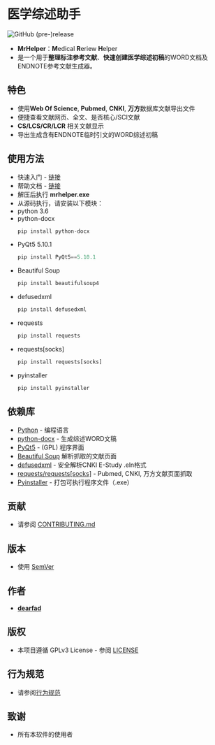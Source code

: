 # 医学综述助手

![GitHub (pre-)release](https://img.shields.io/github/release/dearfad/mrhelper/all.svg?style=plastic)

* **MrHelper**：**M**edical **R**eriew **H**elper
* 是一个用于**整理标注参考文献**、**快速创建医学综述初稿**的WORD文档及ENDNOTE参考文献生成器。

## 特色

* 使用**Web Of Science**, **Pubmed**, **CNKI**, **万方**数据库文献导出文件
* 便捷查看文献网页、全文、是否核心/SCI文献
* **CS/LCS/CR/LCR** 相关文献显示
* 导出生成含有ENDNOTE临时引文的WORD综述初稿

## 使用方法

* 快速入门 - [链接](https://dearfad.github.io/mrhelper/quickstart)
* 帮助文档 - [链接](https://dearfad.github.io/mrhelper)
* 解压后执行 **mrhelper.exe**
* 从源码执行，请安装以下模块：
* python 3.6
* python-docx
    ```python
    pip install python-docx
    ```
* PyQt5 5.10.1
    ```python
    pip install PyQt5==5.10.1
    ```
* Beautiful Soup
    ```python
    pip install beautifulsoup4
    ```
* defusedxml
    ```python
    pip install defusedxml
    ```
* requests
    ```python
    pip install requests
    ```
* requests[socks]
    ```python
    pip install requests[socks]
    ```
* pyinstaller
    ```python
    pip install pyinstaller
    ```

## 依赖库

* [Python](https://www.python.org) - 编程语言
* [python-docx](https://python-docx.readthedocs.io) - 生成综述WORD文稿
* [PyQt5](https://riverbankcomputing.com/software/pyqt/intro) - (GPL) 程序界面
* [Beautiful Soup](https://www.crummy.com/software/BeautifulSoup/bs4/doc/) 解析抓取的文献页面
* [defusedxml](https://pypi.org/project/defusedxml/) - 安全解析CNKI E-Study .eln格式
* [requests/requests[socks]](http://www.python-requests.org) - Pubmed, CNKI, 万方文献页面抓取
* [Pyinstaller](http://www.pyinstaller.org/) - 打包可执行程序文件（.exe）

## 贡献

* 请参阅 [CONTRIBUTING.md](https://github.com/dearfad/MrHelper/blob/master/docs/CONTRIBUTING.md)

## 版本

* 使用 [SemVer](http://semver.org/)

## 作者

* [**dearfad**](https://github.com/dearfad)

## 版权

* 本项目遵循 GPLv3 License - 参阅 [LICENSE](https://github.com/dearfad/MrHelper/blob/master/LICENSE)

## 行为规范

* 请参阅[行为规范](https://github.com/dearfad/MrHelper/blob/master/docs/CODE_OF_CONDUCT.md)

## 致谢

* 所有本软件的使用者
